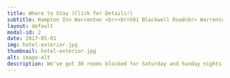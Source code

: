 ```yaml
---
title: Where to Stay (Click for Details!)
subtitle: Hampton Inn Warrenton <br><br>501 Blackwell Road<br> Warrenton, Virginia, 20186, USA
layout: default
modal-id: 2
date: 2017-05-01
img: hotel-exterior.jpg
thumbnail: hotel-exterior.jpg 
alt: image-alt
description: We've got 30 rooms blocked for Saturday and Sunday nights at the <a href = http://warrenton.hamptoninn.com>Hampton Inn Warrenton</a>. You can book on the <a href = http://warrenton.hamptoninn.com>website</a> or by calling 540-349-4200 and use code <strong>AGW</strong> for the group rates. Check in is at 3pm and early check in is not possible, so we recommend booking for both Saturday and Sunday nights. <br><br>We will be running a shuttle to and from the hotel. Details on that forthcoming.
---
```

